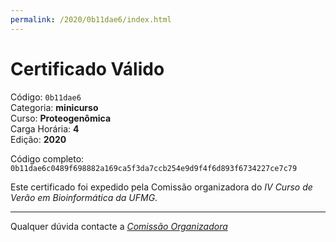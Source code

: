 ```yaml
---
permalink: /2020/0b11dae6/index.html
---
```


# Certificado Válido

Código: `0b11dae6`<br>
Categoria: **minicurso**<br>
Curso: **Proteogenômica**<br>
Carga Horária: **4**<br>
Edição: **2020**<br>


Código completo: `0b11dae6c0489f698882a169ca5f3da7ccb254e9d9f4f6d893f6734227ce7c79`


Este certificado foi expedido pela Comissão organizadora do *IV Curso de Verão em Bioinformática da UFMG*.

----

Qualquer dúvida contacte a [_Comissão Organizadora_](<mailto:cursobioinfoufmg@gmail.com$subject=[Certificados]>)

